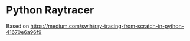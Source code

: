 # Python Raytracer

Based on https://medium.com/swlh/ray-tracing-from-scratch-in-python-41670e6a96f9
